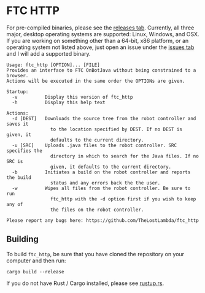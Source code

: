# FTC HTTP

For pre-compiled binaries, please see the [releases tab](https://github.com/TheLostLambda/ftc_http/releases).
Currently, all three major, desktop operating systems are supported: Linux, Windows, and OSX.
If you are working on something other than a 64-bit, x86 platform, or an operating system not listed above, just open an issue under the [issues tab](https://github.com/TheLostLambda/ftc_http/issues) and I will add a supported binary.

```
Usage: ftc_http [OPTION]... [FILE]
Provides an interface to FTC OnBotJava without being constrained to a browser.
Actions will be executed in the same order the OPTIONs are given.

Startup:
  -v          Display this version of ftc_http
  -h          Display this help text

Actions:
  -d [DEST]   Downloads the source tree from the robot controller and saves it
                to the location specified by DEST. If no DEST is given, it
                defaults to the current directory.
  -u [SRC]    Uploads .java files to the robot controller. SRC specifies the
                directory in which to search for the Java files. If no SRC is
                given, it defaults to the current directory.
  -b          Initiates a build on the robot controller and reports the build
                status and any errors back the the user.
  -w          Wipes all files from the robot controller. Be sure to run
                ftc_http with the -d option first if you wish to keep any of
                the files on the robot controller.

Please report any bugs here: https://github.com/TheLostLambda/ftc_http
```

## Building
To build `ftc_http`, be sure that you have cloned the repository on your computer and then run:

`cargo build --release`

If you do not have Rust / Cargo installed, please see [rustup.rs](https://www.rustup.rs/).
